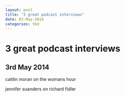 ```yaml
---
layout: post
title: "3 great podcast interviews"
date: 03-May-2014
categories: tbd
---
```


# 3 great podcast interviews

## 3rd May 2014

caitlin moran on the womans hour

jennifer suanders on richard fidler
